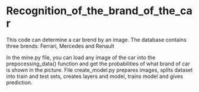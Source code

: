 # Recognition_of_the_brand_of_the_car
This code can determine a car brend by an image. The database contains three brends: Ferrari, Mercedes and Renault

In the mine.py file, you can load any image of the car into the prepocessing_data() function and get the probabilities of what brand of car is shown in the picture.
File create_model.py prepares images, splits dataset into train and test sets, creates layers and model, trains model and gives prediction.

